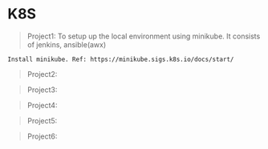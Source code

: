 # K8S
>Project1:
To setup up the local environment using minikube.
It consists of jenkins, ansible(awx)
````
Install minikube. Ref: https://minikube.sigs.k8s.io/docs/start/
````


>Project2:

>Project3:

>Project4:

>Project5:

>Project6:


